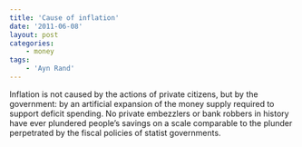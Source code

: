 ```yaml
---
title: 'Cause of inflation'
date: '2011-06-08'
layout: post
categories:
    - money
tags:
    - 'Ayn Rand'
---
```


Inflation is not caused by the actions of private citizens, but by the government: by an artificial expansion of the money supply required to support deficit spending. No private embezzlers or bank robbers in history have ever plundered people’s savings on a scale comparable to the plunder perpetrated by the fiscal policies of statist governments.